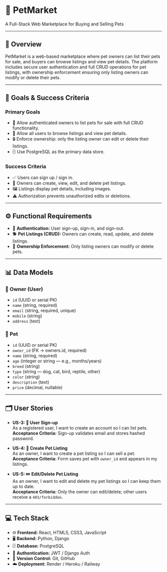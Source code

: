 # 🐾 PetMarket
A Full-Stack Web Marketplace for Buying and Selling Pets

---

## 📝 Overview
PetMarket is a web-based marketplace where pet owners can list their pets for sale, and buyers can browse listings and view pet details. The platform includes secure user authentication and full CRUD operations for pet listings, with ownership enforcement ensuring only listing owners can modify or delete their pets.

---

## 🎯 Goals & Success Criteria

### Primary Goals
- 👤 Allow authenticated owners to list pets for sale with full CRUD functionality.
- 👀 Allow all users to browse listings and view pet details.
- 🔒 Enforce ownership: only the listing owner can edit or delete their listings.
- 🗄️ Use PostgreSQL as the primary data store.

### Success Criteria
- ✅ Users can sign up / sign in.
- 🐶 Owners can create, view, edit, and delete pet listings.
- 🖼️ Listings display pet details, including images.
- ⚠️ Authorization prevents unauthorized edits or deletions.

---

## ⚙️ Functional Requirements
- 🔐 **Authentication:** User sign-up, sign-in, and sign-out.
- 🐕 **Pet Listings (CRUD):** Owners can create, read, update, and delete listings.
- 🔑 **Ownership Enforcement:** Only listing owners can modify or delete pets.

---

## 📊 Data Models

### 👤 Owner (User)
- `id` (UUID or serial PK)  
- `name` (string, required)  
- `email` (string, required, unique)  
- `mobile` (string)  
- `address` (text)  

### 🐾 Pet
- `id` (UUID or serial PK)  
- `owner_id` (FK → owners.id, required)  
- `name` (string, required)  
- `age` (integer or string — e.g., months/years)  
- `breed` (string)  
- `type` (string — dog, cat, bird, reptile, other)  
- `color` (string)  
- `description` (text)  
- `price` (decimal, nullable)  

---

## 🗂️ User Stories

- **US-3: 📝 User Sign-up**  
  As a registered user, I want to create an account so I can list pets.  
  **Acceptance Criteria:** Sign-up validates email and stores hashed password.

- **US-4: 🐾 Create Pet Listing**  
  As an owner, I want to create a pet listing so I can sell a pet.  
  **Acceptance Criteria:** Form saves pet with `owner_id` and appears in my listings.

- **US-5: ✏️ Edit/Delete Pet Listing**  
  As an owner, I want to edit and delete my pet listings so I can keep them up to date.  
  **Acceptance Criteria:** Only the owner can edit/delete; other users receive a `403/forbidden`.

---

## 💻 Tech Stack
- 🌐 **Frontend:** React, HTML5, CSS3, JavaScript  
- 🖥️ **Backend:** Python, Django  
- 🗄️ **Database:** PostgreSQL  
- 🔐 **Authentication:** JWT / Django Auth  
- 🔧 **Version Control:** Git, GitHub  
- ☁️ **Deployment:** Render / Heroku / Railway

